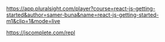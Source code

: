 https://app.pluralsight.com/player?course=react-js-getting-started&author=samer-buna&name=react-js-getting-started-m1&clip=1&mode=live

https://jscomplete.com/repl

